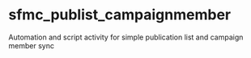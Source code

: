 # sfmc_publist_campaignmember
Automation and script activity for simple publication list and campaign member sync
